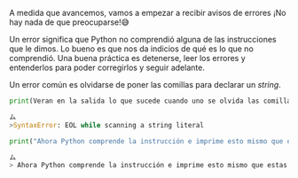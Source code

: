 
A medida que avancemos, vamos a empezar a recibir avisos de errores ¡No hay nada de que preocuparse!:sweat_smile:<br>

Un error significa que Python no comprendió alguna de las instrucciones que le dimos. Lo bueno es que nos da indicios de qué es lo que no comprendió. Una buena práctica es detenerse, leer los errores y entenderlos para poder corregirlos y seguir adelante.

Un error común es olvidarse de poner las comillas para declarar un _string_.
<br>

``` python
print(Veran en la salida lo que sucede cuando uno se olvida las comillas)

ム
>SyntaxError: EOL while scanning a string literal
```




``` python
print("Ahora Python comprende la instrucción e imprime esto mismo que estas leyendo.")

ム
> Ahora Python comprende la instrucción e imprime esto mismo que estas leyendo.
```